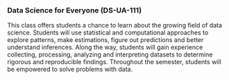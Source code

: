 ### Data Science for Everyone (DS-UA-111)
This class offers students a chance to learn about the growing field of data science. Students will use statistical and computational approaches to explore patterns, make estimations, figure out predictions and better understand inferences. Along the way, students will gain experience collecting, processing, analyzing and interpreting datasets to determine rigorous and reproducible findings. Throughout the semester, students will be empowered to solve problems with data.  
